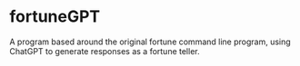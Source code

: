 # fortuneGPT
A program based around the original fortune command line program, using ChatGPT to generate responses as a fortune teller.
